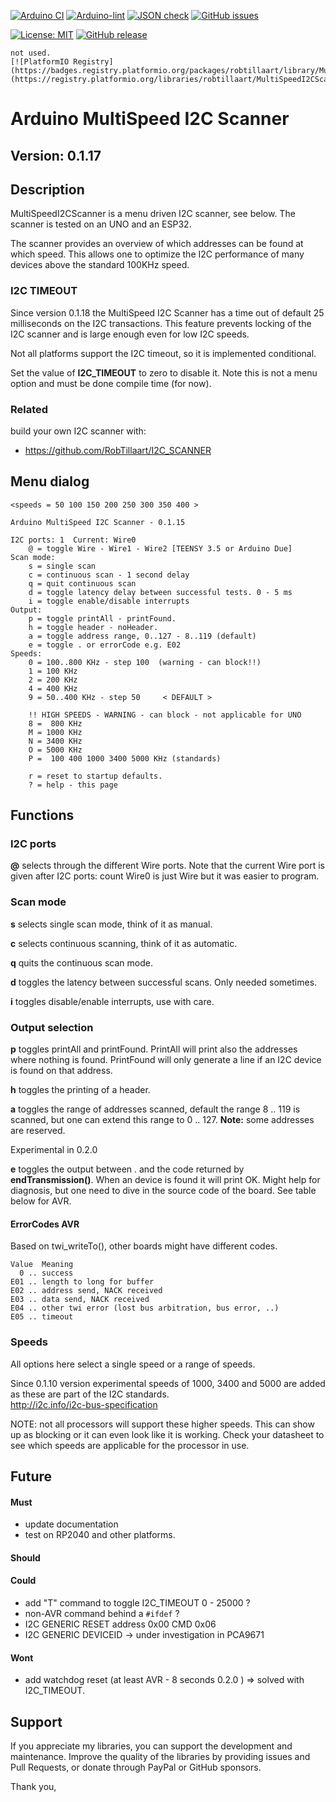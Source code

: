 

[![Arduino CI](https://github.com/RobTillaart/MultiSpeedI2CScanner/workflows/Arduino%20CI/badge.svg)](https://github.com/marketplace/actions/arduino_ci)
[![Arduino-lint](https://github.com/RobTillaart/MultiSpeedI2CScanner/actions/workflows/arduino-lint.yml/badge.svg)](https://github.com/RobTillaart/MultiSpeedI2CScanner/actions/workflows/arduino-lint.yml)
[![JSON check](https://github.com/RobTillaart/MultiSpeedI2CScanner/actions/workflows/jsoncheck.yml/badge.svg)](https://github.com/RobTillaart/MultiSpeedI2CScanner/actions/workflows/jsoncheck.yml)
[![GitHub issues](https://img.shields.io/github/issues/RobTillaart/MultiSpeedI2CScanner.svg)](https://github.com/RobTillaart/MultiSpeedI2CScanner/issues)

[![License: MIT](https://img.shields.io/badge/license-MIT-green.svg)](https://github.com/RobTillaart/MultiSpeedI2CScanner/blob/master/LICENSE)
[![GitHub release](https://img.shields.io/github/release/RobTillaart/MultiSpeedI2CScanner.svg?maxAge=3600)](https://github.com/RobTillaart/MultiSpeedI2CScanner/releases)

```
not used.
[![PlatformIO Registry](https://badges.registry.platformio.org/packages/robtillaart/library/MultiSpeedI2CScanner.svg)](https://registry.platformio.org/libraries/robtillaart/MultiSpeedI2CScanner)
```


# Arduino MultiSpeed I2C Scanner


## Version: 0.1.17


## Description

MultiSpeedI2CScanner is a menu driven I2C scanner, see below.
The scanner is tested on an UNO and an ESP32.

The scanner provides an overview of which addresses can be found 
at which speed. This allows one to optimize the I2C performance of
many devices above the standard 100KHz speed.

### I2C TIMEOUT

Since version 0.1.18 the MultiSpeed I2C Scanner has a time out
of default 25 milliseconds on the I2C transactions. 
This feature prevents locking of the I2C scanner and is large 
enough even for low I2C speeds.

Not all platforms support the I2C timeout, so it is implemented
conditional.

Set the value of **I2C_TIMEOUT** to zero to disable it.
Note this is not a menu option and must be done compile time (for now).


### Related

build your own I2C scanner with:
- https://github.com/RobTillaart/I2C_SCANNER


## Menu dialog

```
<speeds = 50 100 150 200 250 300 350 400 >

Arduino MultiSpeed I2C Scanner - 0.1.15

I2C ports: 1  Current: Wire0
	@ = toggle Wire - Wire1 - Wire2 [TEENSY 3.5 or Arduino Due]
Scan mode:
	s = single scan
	c = continuous scan - 1 second delay
	q = quit continuous scan
	d = toggle latency delay between successful tests. 0 - 5 ms
	i = toggle enable/disable interrupts
Output:
	p = toggle printAll - printFound.
	h = toggle header - noHeader.
	a = toggle address range, 0..127 - 8..119 (default)
	e = toggle . or errorCode e.g. E02
Speeds:
	0 = 100..800 KHz - step 100  (warning - can block!!)
	1 = 100 KHz
	2 = 200 KHz
	4 = 400 KHz
	9 = 50..400 KHz - step 50     < DEFAULT >

	!! HIGH SPEEDS - WARNING - can block - not applicable for UNO
	8 =  800 KHz
	M = 1000 KHz
	N = 3400 KHz
	O = 5000 KHz
	P =  100 400 1000 3400 5000 KHz (standards)

	r = reset to startup defaults.
	? = help - this page
```


## Functions

### I2C ports

**@** selects through the different Wire ports. 
Note that the current Wire port is given after I2C ports: count
Wire0 is just Wire but it was easier to program.

### Scan mode

**s** selects single scan mode, think of it as manual.

**c** selects continuous scanning, think of it as automatic.

**q** quits the continuous scan mode.

**d** toggles the latency between successful scans. 
Only needed sometimes.

**i** toggles disable/enable interrupts, use with care.


### Output selection

**p** toggles printAll and  printFound. 
PrintAll will print also the addresses where nothing is found.
PrintFound will only generate a line if an I2C device is found on that address.

**h** toggles the printing of a header.

**a** toggles the range of addresses scanned, default the range 8 .. 119 is scanned,
but one can extend this range to 0 .. 127. **Note:** some addresses are reserved.

Experimental in 0.2.0

**e** toggles the output between . and the code returned by **endTransmission()**.
When an device is found it will print OK. Might help for diagnosis, but one need
to dive in the source code of the board. See table below for AVR.

#### ErrorCodes AVR 

Based on twi_writeTo(), other boards might have different codes.

```
Value  Meaning
  0 .. success
E01 .. length to long for buffer
E02 .. address send, NACK received
E03 .. data send, NACK received
E04 .. other twi error (lost bus arbitration, bus error, ..)
E05 .. timeout
```


### Speeds

All options here select a single speed or a range of speeds.

Since 0.1.10 version experimental speeds of 1000, 3400 and 5000 are added as
these are part of the I2C standards.  
http://i2c.info/i2c-bus-specification

NOTE: not all processors will support these higher speeds. 
This can show up as blocking or it can even look like it is working.
Check your datasheet to see which speeds are applicable for the processor in use.


## Future

#### Must

- update documentation
- test on RP2040 and other platforms.

#### Should


#### Could

- add "T" command to toggle I2C_TIMEOUT 0 - 25000 ?
- non-AVR command behind a ```#ifdef``` ?
- I2C GENERIC RESET address 0x00 CMD 0x06
- I2C GENERIC DEVICEID -> under investigation in PCA9671


#### Wont

- add watchdog reset (at least AVR - 8 seconds 0.2.0 )  => solved with I2C_TIMEOUT.


## Support

If you appreciate my libraries, you can support the development and maintenance.
Improve the quality of the libraries by providing issues and Pull Requests, or
donate through PayPal or GitHub sponsors.

Thank you,

